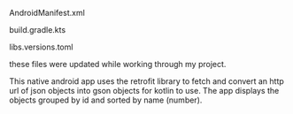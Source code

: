AndroidManifest.xml

build.gradle.kts

libs.versions.toml

these files were updated while working through my project. 

This native android app uses the retrofit library to fetch and convert an http url of json objects into gson objects for kotlin to use. The app displays the objects grouped by id and sorted by name (number). 
